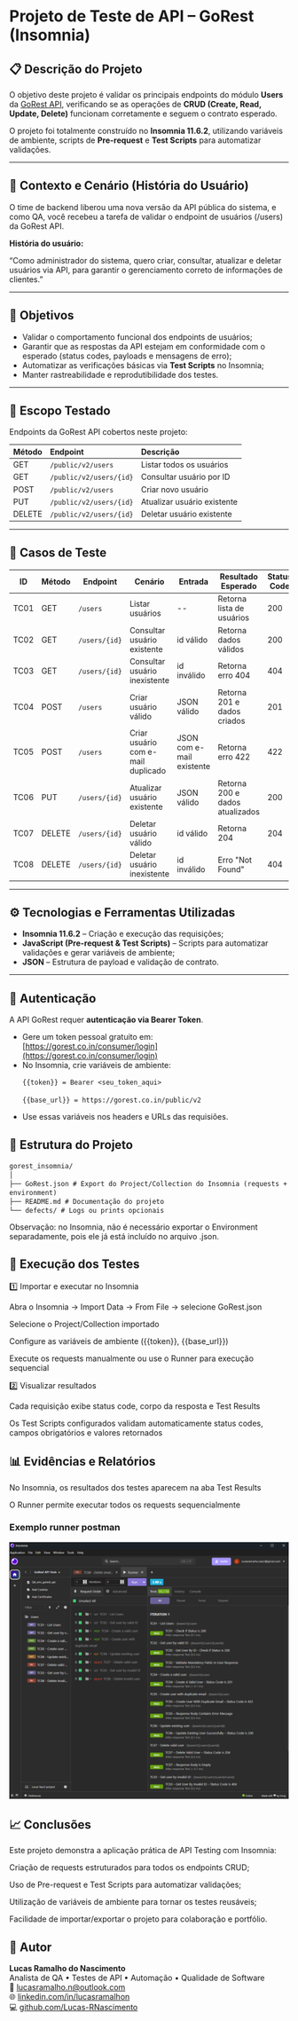 # Projeto de Teste de API – GoRest (Insomnia)

## 📋 Descrição do Projeto

O objetivo deste projeto é validar os principais endpoints do módulo **Users** da [GoRest API](https://gorest.co.in/), verificando se as operações de **CRUD (Create, Read, Update, Delete)** funcionam corretamente e seguem o contrato esperado.

O projeto foi totalmente construído no **Insomnia 11.6.2**, utilizando variáveis de ambiente, scripts de **Pre-request** e **Test Scripts** para automatizar validações.

---

## 🧾 Contexto e Cenário (História do Usuário)

O time de backend liberou uma nova versão da API pública do sistema, e como QA, você recebeu a tarefa de validar o endpoint de usuários (/users) da GoRest API.

**História do usuário:**

“Como administrador do sistema, quero criar, consultar, atualizar e deletar usuários via API, para garantir o gerenciamento correto de informações de clientes.”

---

## 🎯 Objetivos

- Validar o comportamento funcional dos endpoints de usuários;  
- Garantir que as respostas da API estejam em conformidade com o esperado (status codes, payloads e mensagens de erro);  
- Automatizar as verificações básicas via **Test Scripts** no Insomnia;  
- Manter rastreabilidade e reprodutibilidade dos testes.

---

## 🧱 Escopo Testado

Endpoints da GoRest API cobertos neste projeto:

| Método | Endpoint | Descrição |
|:--|:--|:--|
| GET | `/public/v2/users` | Listar todos os usuários |
| GET | `/public/v2/users/{id}` | Consultar usuário por ID |
| POST | `/public/v2/users` | Criar novo usuário |
| PUT | `/public/v2/users/{id}` | Atualizar usuário existente |
| DELETE | `/public/v2/users/{id}` | Deletar usuário existente |

---

## 🧩 Casos de Teste

| ID | Método | Endpoint | Cenário | Entrada | Resultado Esperado | Status Code |
|----|--------|-----------|---------|--------|------------------|------------|
| TC01 | GET | `/users` | Listar usuários | -- | Retorna lista de usuários | 200 |
| TC02 | GET | `/users/{id}` | Consultar usuário existente | id válido | Retorna dados válidos | 200 |
| TC03 | GET | `/users/{id}` | Consultar usuário inexistente | id inválido | Retorna erro 404 | 404 |
| TC04 | POST | `/users` | Criar usuário válido | JSON válido | Retorna 201 e dados criados | 201 |
| TC05 | POST | `/users` | Criar usuário com e-mail duplicado | JSON com e-mail existente | Retorna erro 422 | 422 |
| TC06 | PUT | `/users/{id}` | Atualizar usuário existente | JSON válido | Retorna 200 e dados atualizados | 200 |
| TC07 | DELETE | `/users/{id}` | Deletar usuário válido | id válido | Retorna 204 | 204 |
| TC08 | DELETE | `/users/{id}` | Deletar usuário inexistente | id inválido | Erro "Not Found" | 404 |

---

## ⚙️ Tecnologias e Ferramentas Utilizadas

- **Insomnia 11.6.2** – Criação e execução das requisições;  
- **JavaScript (Pre-request & Test Scripts)** – Scripts para automatizar validações e gerar variáveis de ambiente;  
- **JSON** – Estrutura de payload e validação de contrato.

---

## 🔐 Autenticação

A API GoRest requer **autenticação via Bearer Token**.  

- Gere um token pessoal gratuito em: [https://gorest.co.in/consumer/login](https://gorest.co.in/consumer/login)  
- No Insomnia, crie variáveis de ambiente:
    ```    
    {{token}} = Bearer <seu_token_aqui>

    {{base_url}} = https://gorest.co.in/public/v2
- Use essas variáveis nos headers e URLs das requisiões.


## 🧰 Estrutura do Projeto

```
gorest_insomnia/
│
├── GoRest.json # Export do Project/Collection do Insomnia (requests + environment)
├── README.md # Documentação do projeto
└── defects/ # Logs ou prints opcionais
```
Observação: no Insomnia, não é necessário exportar o Environment separadamente, pois ele já está incluído no arquivo .json.


## 🚀 Execução dos Testes
1️⃣ Importar e executar no Insomnia

Abra o Insomnia → Import Data → From File → selecione GoRest.json

Selecione o Project/Collection importado

Configure as variáveis de ambiente ({{token}}, {{base_url}})

Execute os requests manualmente ou use o Runner para execução sequencial

2️⃣ Visualizar resultados

Cada requisição exibe status code, corpo da resposta e Test Results

Os Test Scripts configurados validam automaticamente status codes, campos obrigatórios e valores retornados


## 📊 Evidências e Relatórios

No Insomnia, os resultados dos testes aparecem na aba Test Results

O Runner permite executar todos os requests sequencialmente

### Exemplo runner postman
![Runner Insomnia](images/insomnia_runner.png)

## 📈 Conclusões

Este projeto demonstra a aplicação prática de API Testing com Insomnia:

Criação de requests estruturados para todos os endpoints CRUD;

Uso de Pre-request e Test Scripts para automatizar validações;

Utilização de variáveis de ambiente para tornar os testes reusáveis;

Facilidade de importar/exportar o projeto para colaboração e portfólio.

## 👤 Autor

**Lucas Ramalho do Nascimento**  
Analista de QA • Testes de API • Automação • Qualidade de Software  
📧 [lucasramalho.n@outlook.com](mailto:lucasramalho.n@outlook.com)  
🌐 [linkedin.com/in/lucasramalhon](https://www.linkedin.com/in/lucasramalhon/)  
💻 [github.com/Lucas-RNascimento](https://github.com/Lucas-RNascimento)
